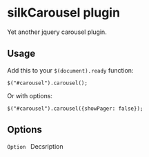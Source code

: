 silkCarousel plugin
====================

Yet another jquery carousel plugin. 

Usage
---------------------

	
Add this to your `$(document).ready` function:

	$("#carousel").carousel();
	
Or with options:

	$("#carousel").carousel({showPager: false});
	
Options
---------------------

`Option `
Decsription

